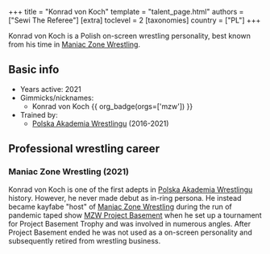 +++
title = "Konrad von Koch"
template = "talent_page.html"
authors = ["Sewi The Referee"]
[extra]
toclevel = 2
[taxonomies]
country = ["PL"]
+++

Konrad von Koch is a Polish on-screen wrestling personality, best known from his time in [Maniac Zone Wrestling](@/o/mzw.md). 

## Basic info

* Years active: 2021
* Gimmicks/nicknames:
  - Konrad von Koch {{ org_badge(orgs=['mzw']) }}
* Trained by:
  - [Polska Akademia Wrestlingu](@/o/paw.md) (2016-2021)
 
## Professional wrestling career

### Maniac Zone Wrestling (2021)

Konrad von Koch is one of the first adepts in [Polska Akademia Wrestlingu](@/o/paw.md) history. However, he never made debut as in-ring persona. He instead became kayfabe "host" of [Maniac Zone Wrestling](@/o/mzw.md) during the run of pandemic taped show [MZW Project Basement](@/e/mzw/2021-03-18-mzw-project-basement-1.md) when he set up a tournament for Project Basement Trophy and was involved in numerous angles. After Project Basement ended he was not used as a on-screen personality and subsequently retired from wrestling business.
